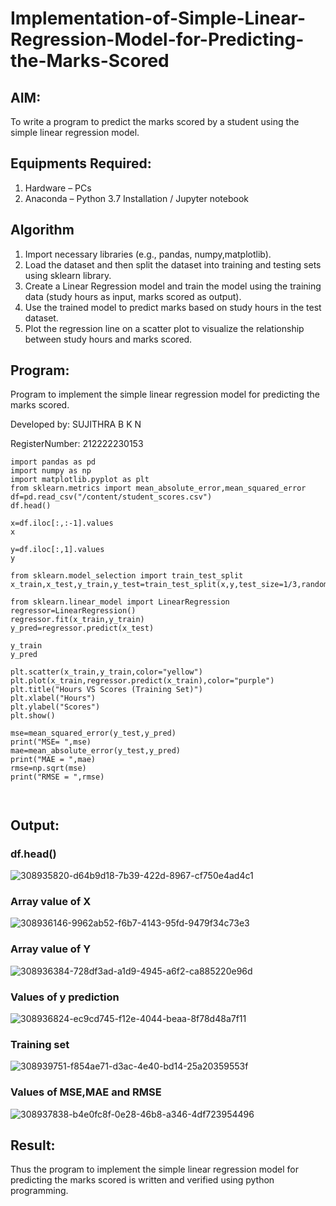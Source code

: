 # Implementation-of-Simple-Linear-Regression-Model-for-Predicting-the-Marks-Scored

## AIM:
To write a program to predict the marks scored by a student using the simple linear regression model.

## Equipments Required:
1. Hardware – PCs
2. Anaconda – Python 3.7 Installation / Jupyter notebook

## Algorithm
1. Import necessary libraries (e.g., pandas, numpy,matplotlib).
2. Load the dataset and then split the dataset into training and testing sets using sklearn library.
3. Create a Linear Regression model and train the model using the training data (study hours as input, marks scored as output).
4. Use the trained model to predict marks based on study hours in the test dataset.
5. Plot the regression line on a scatter plot to visualize the relationship between study hours and marks scored.

## Program:

Program to implement the simple linear regression model for predicting the marks scored.

Developed by: SUJITHRA B K N

RegisterNumber:  212222230153

```
import pandas as pd
import numpy as np
import matplotlib.pyplot as plt
from sklearn.metrics import mean_absolute_error,mean_squared_error
df=pd.read_csv("/content/student_scores.csv")
df.head()

x=df.iloc[:,:-1].values
x

y=df.iloc[:,1].values
y

from sklearn.model_selection import train_test_split
x_train,x_test,y_train,y_test=train_test_split(x,y,test_size=1/3,random_state=0)

from sklearn.linear_model import LinearRegression
regressor=LinearRegression()
regressor.fit(x_train,y_train)
y_pred=regressor.predict(x_test)

y_train
y_pred

plt.scatter(x_train,y_train,color="yellow")
plt.plot(x_train,regressor.predict(x_train),color="purple")
plt.title("Hours VS Scores (Training Set)")
plt.xlabel("Hours")
plt.ylabel("Scores")
plt.show()

mse=mean_squared_error(y_test,y_pred)
print("MSE= ",mse)
mae=mean_absolute_error(y_test,y_pred)
print("MAE = ",mae)
rmse=np.sqrt(mse)
print("RMSE = ",rmse)



```

## Output:

### df.head()

![308935820-d64b9d18-7b39-422d-8967-cf750e4ad4c1](https://github.com/sujithrabkn/Implementation-of-Simple-Linear-Regression-Model-for-Predicting-the-Marks-Scored/assets/119477857/443e6fcc-be33-4bd7-8a0f-32c1183572b3)

### Array value of X

![308936146-9962ab52-f6b7-4143-95fd-9479f34c73e3](https://github.com/sujithrabkn/Implementation-of-Simple-Linear-Regression-Model-for-Predicting-the-Marks-Scored/assets/119477857/10298784-5036-4787-9eb0-f134b54792fd)

### Array value of Y

![308936384-728df3ad-a1d9-4945-a6f2-ca885220e96d](https://github.com/sujithrabkn/Implementation-of-Simple-Linear-Regression-Model-for-Predicting-the-Marks-Scored/assets/119477857/971e721e-d0b0-41d8-bde9-77599a644bca)

### Values of y prediction

![308936824-ec9cd745-f12e-4044-beaa-8f78d48a7f11](https://github.com/sujithrabkn/Implementation-of-Simple-Linear-Regression-Model-for-Predicting-the-Marks-Scored/assets/119477857/3a9e05fe-b1e2-43c8-897e-69ef6ea32192)

### Training set

![308939751-f854ae71-d3ac-4e40-bd14-25a20359553f](https://github.com/sujithrabkn/Implementation-of-Simple-Linear-Regression-Model-for-Predicting-the-Marks-Scored/assets/119477857/f58692f1-62c7-4d80-91bb-d12eaa22a446)

### Values of MSE,MAE and RMSE

![308937838-b4e0fc8f-0e28-46b8-a346-4df723954496](https://github.com/sujithrabkn/Implementation-of-Simple-Linear-Regression-Model-for-Predicting-the-Marks-Scored/assets/119477857/8e664c0d-ea71-471d-be05-d7bc892b733e)

## Result:
Thus the program to implement the simple linear regression model for predicting the marks scored is written and verified using python programming.
